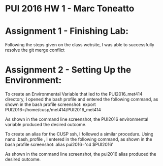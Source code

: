 # PUI 2016 HW 1 - Marc Toneatto

# Assignment 1 - Finishing Lab:
  Following the steps given on the class website, I was able to successfully resolve the git merge conflict
  
# Assignment 2 - Setting Up the Environment:
  To create an Environmental Variable that led to the PUI2016_met414 directory, I opened the bash profile and entered the following command, as shown in the bash profile screenshot:
   export PUI2016=/home/cusp/met414/PUI2016_met414
   
  As shown in the command line screenshot, the PUI2016 environmental variable produced the desired outcome.
   
  To create an alias for the CUSP ssh, I followed a similar procedure. Using nano .bash_profile , I entered in the following command, as shown in the bash profile  screenshot:
  alias pui2016='cd $PUI2016'
  
  As shown in the command line screenshot, the pui2016  alias produced the desired outcome.
